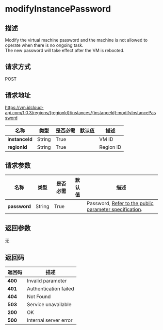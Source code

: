# modifyInstancePassword


## 描述
Modify the virtual machine password and the machine is not allowed to operate when there is no ongoing task. <br>
The new password will take effect after the VM is rebooted.


## 请求方式
POST

## 请求地址
https://vm.jdcloud-api.com/1.0.3/regions/{regionId}/instances/{instanceId}:modifyInstancePassword

|名称|类型|是否必需|默认值|描述|
|---|---|---|---|---|
|**instanceId**|String|True| |VM ID|
|**regionId**|String|True| |Region ID|

## 请求参数
|名称|类型|是否必需|默认值|描述|
|---|---|---|---|---|
|**password**|String|True| |Password, <a href = 'https://www.jdcloud.com/help/detail/3870/isCatalog/1'>Refer to the public parameter specification</a>.|


## 返回参数
无


## 返回码
|返回码|描述|
|---|---|
|**400**|Invalid parameter|
|**401**|Authentication failed|
|**404**|Not Found  |
|**503**|Service unavailable|
|**200**|OK|
|**500**|Internal server error|
